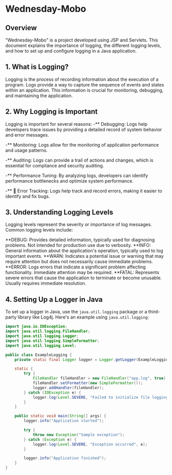 # Wednesday-Mobo

## Overview

"Wednesday-Mobo" is a project developed using JSP and Servlets. This document explains the importance of logging, the different logging levels, and how to set up and configure logging in a Java application.

## 1. What is Logging?

Logging is the process of recording information about the execution of a program. Logs provide a way to capture the sequence of events and states within an application. This information is crucial for monitoring, debugging, and maintaining the application.

## 2. Why Logging is Important

Logging is important for several reasons:
-** Debugging: Logs help developers trace issues by providing a detailed record of system behavior and error messages.

-** Monitoring: Logs allow for the monitoring of application performance and usage patterns.

-** Auditing: Logs can provide a trail of actions and changes, which is essential for compliance and security auditing.

-** Performance Tuning: By analyzing logs, developers can identify performance bottlenecks and optimize system performance.

-**   Error Tracking: Logs help track and record errors, making it easier to identify and fix bugs.

## 3. Understanding Logging Levels

Logging levels represent the severity or importance of log messages. Common logging levels include:

**DEBUG: Provides detailed information, typically used for diagnosing problems. Not intended for production use due to verbosity.
**INFO: General information about the application's operation, typically used to log important events.
**WARN: Indicates a potential issue or warning that may require attention but does not necessarily cause immediate problems.
**ERROR: Logs errors that indicate a significant problem affecting functionality. Immediate attention may be required.
**FATAL: Represents severe errors that cause the application to terminate or become unusable. Usually requires immediate resolution.

## 4. Setting Up a Logger in Java

To set up a logger in Java, use the `java.util.logging` package or a third-party library like Log4j. Here's an example using `java.util.logging`:

```java
import java.io.IOException;
import java.util.logging.FileHandler;
import java.util.logging.Logger;
import java.util.logging.SimpleFormatter;
import java.util.logging.Level;

public class ExampleLogging {
    private static final Logger logger = Logger.getLogger(ExampleLogging.class.getName());

    static {
        try {
            FileHandler fileHandler = new FileHandler("app.log", true);
            fileHandler.setFormatter(new SimpleFormatter());
            logger.addHandler(fileHandler);
        } catch (IOException e) {
            logger.log(Level.SEVERE, "Failed to initialize file logging", e);
        }
    }

    public static void main(String[] args) {
        logger.info("Application started");

        try {
            throw new Exception("Sample exception");
        } catch (Exception e) {
            logger.log(Level.SEVERE, "Exception occurred", e);
        }

        logger.info("Application finished");
    }
}
